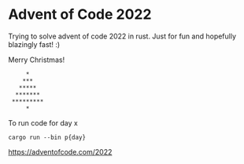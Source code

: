 # Advent of Code 2022

Trying to solve advent of code 2022 in rust. Just for fun and hopefully blazingly fast! :)

Merry Christmas!

```
     *
    ***
   *****
  *******
 *********
     *
```

To run code for day x

```
cargo run --bin p{day}
```

https://adventofcode.com/2022
